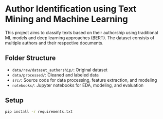 # Author Identification using Text Mining and Machine Learning

This project aims to classify texts based on their authorship using traditional ML models and deep learning approaches (BERT). The dataset consists of multiple authors and their respective documents.

## Folder Structure

- `data/raw/dataset_authorship/`: Original dataset
- `data/processed/`: Cleaned and labeled data
- `src/`: Source code for data processing, feature extraction, and modeling
- `notebooks/`: Jupyter notebooks for EDA, modeling, and evaluation

## Setup

```bash
pip install -r requirements.txt
```
